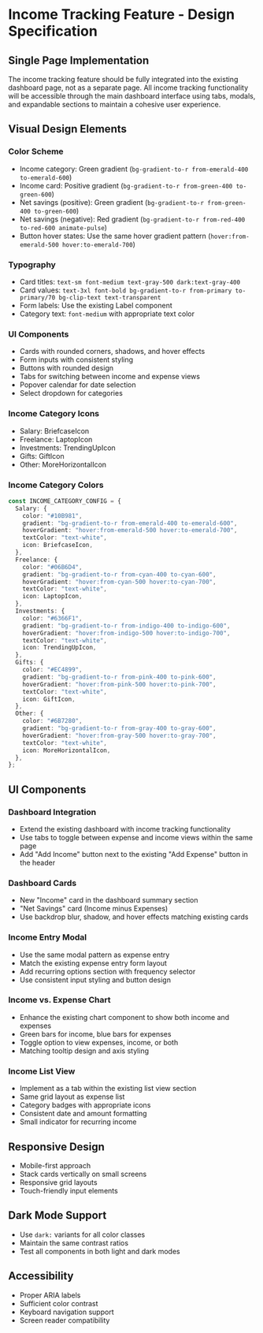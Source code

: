 # Income Tracking Feature - Design Specification

## Single Page Implementation
The income tracking feature should be fully integrated into the existing dashboard page, not as a separate page. All income tracking functionality will be accessible through the main dashboard interface using tabs, modals, and expandable sections to maintain a cohesive user experience.

## Visual Design Elements

### Color Scheme
- Income category: Green gradient (`bg-gradient-to-r from-emerald-400 to-emerald-600`)
- Income card: Positive gradient (`bg-gradient-to-r from-green-400 to-green-600`)
- Net savings (positive): Green gradient (`bg-gradient-to-r from-green-400 to-green-600`)
- Net savings (negative): Red gradient (`bg-gradient-to-r from-red-400 to-red-600 animate-pulse`)
- Button hover states: Use the same hover gradient pattern (`hover:from-emerald-500 hover:to-emerald-700`)

### Typography
- Card titles: `text-sm font-medium text-gray-500 dark:text-gray-400`
- Card values: `text-3xl font-bold bg-gradient-to-r from-primary to-primary/70 bg-clip-text text-transparent`
- Form labels: Use the existing Label component
- Category text: `font-medium` with appropriate text color

### UI Components
- Cards with rounded corners, shadows, and hover effects
- Form inputs with consistent styling
- Buttons with rounded design
- Tabs for switching between income and expense views
- Popover calendar for date selection
- Select dropdown for categories

### Income Category Icons
- Salary: BriefcaseIcon
- Freelance: LaptopIcon
- Investments: TrendingUpIcon
- Gifts: GiftIcon
- Other: MoreHorizontalIcon

### Income Category Colors
```typescript
const INCOME_CATEGORY_CONFIG = {
  Salary: {
    color: "#10B981",
    gradient: "bg-gradient-to-r from-emerald-400 to-emerald-600",
    hoverGradient: "hover:from-emerald-500 hover:to-emerald-700",
    textColor: "text-white",
    icon: BriefcaseIcon,
  },
  Freelance: {
    color: "#06B6D4",
    gradient: "bg-gradient-to-r from-cyan-400 to-cyan-600",
    hoverGradient: "hover:from-cyan-500 hover:to-cyan-700",
    textColor: "text-white",
    icon: LaptopIcon,
  },
  Investments: {
    color: "#6366F1",
    gradient: "bg-gradient-to-r from-indigo-400 to-indigo-600",
    hoverGradient: "hover:from-indigo-500 hover:to-indigo-700",
    textColor: "text-white",
    icon: TrendingUpIcon,
  },
  Gifts: {
    color: "#EC4899",
    gradient: "bg-gradient-to-r from-pink-400 to-pink-600",
    hoverGradient: "hover:from-pink-500 hover:to-pink-700",
    textColor: "text-white",
    icon: GiftIcon,
  },
  Other: {
    color: "#6B7280",
    gradient: "bg-gradient-to-r from-gray-400 to-gray-600",
    hoverGradient: "hover:from-gray-500 hover:to-gray-700",
    textColor: "text-white",
    icon: MoreHorizontalIcon,
  },
};
```

## UI Components

### Dashboard Integration
- Extend the existing dashboard with income tracking functionality
- Use tabs to toggle between expense and income views within the same page
- Add "Add Income" button next to the existing "Add Expense" button in the header

### Dashboard Cards
- New "Income" card in the dashboard summary section
- "Net Savings" card (Income minus Expenses)
- Use backdrop blur, shadow, and hover effects matching existing cards

### Income Entry Modal
- Use the same modal pattern as expense entry
- Match the existing expense entry form layout
- Add recurring options section with frequency selector
- Use consistent input styling and button design

### Income vs. Expense Chart
- Enhance the existing chart component to show both income and expenses
- Green bars for income, blue bars for expenses
- Toggle option to view expenses, income, or both
- Matching tooltip design and axis styling

### Income List View
- Implement as a tab within the existing list view section
- Same grid layout as expense list
- Category badges with appropriate icons
- Consistent date and amount formatting
- Small indicator for recurring income

## Responsive Design
- Mobile-first approach
- Stack cards vertically on small screens
- Responsive grid layouts
- Touch-friendly input elements

## Dark Mode Support
- Use `dark:` variants for all color classes
- Maintain the same contrast ratios
- Test all components in both light and dark modes

## Accessibility
- Proper ARIA labels
- Sufficient color contrast
- Keyboard navigation support
- Screen reader compatibility